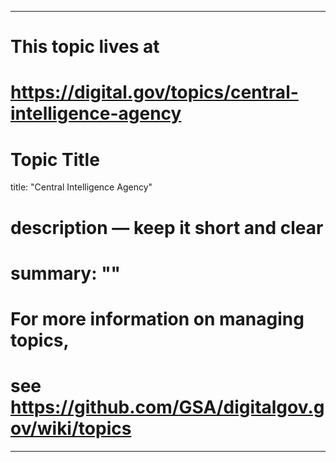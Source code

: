 
---
# This topic lives at
# https://digital.gov/topics/central-intelligence-agency

# Topic Title
title: "Central Intelligence Agency"

# description — keep it short and clear
# summary: ""


# For more information on managing topics,
# see https://github.com/GSA/digitalgov.gov/wiki/topics
---